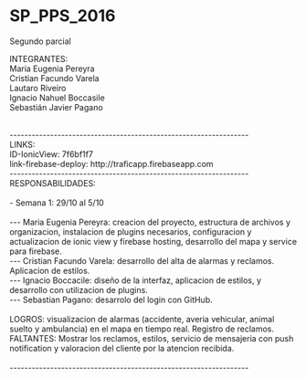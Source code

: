 # SP_PPS_2016
Segundo parcial

INTEGRANTES:
<br/>Maria Eugenia Pereyra 
<br/>Cristian Facundo Varela 
<br/>Lautaro Riveiro 
<br/>Ignacio Nahuel Boccasile 
<br/>Sebastián Javier Pagano

<br/>
-----------------------------------------------------------------
<br/>
LINKS:
<br/>
ID-IonicView: 7f6bf1f7
<br/>
link-firebase-deploy: http://traficapp.firebaseapp.com

<br/>
-----------------------------------------------------------------
<br/>
RESPONSABILIDADES:
<br/><br/>
- Semana 1: 29/10 al 5/10
<br/><br/>
--- Maria Eugenia Pereyra: creacion del proyecto, estructura de archivos y organizacion, instalacion de plugins necesarios, configuracion y actualizacion de ionic view y firebase hosting, desarrollo del mapa y service para firebase.
<br/>
--- Cristian Facundo Varela: desarrollo del alta de alarmas y reclamos. Aplicacion de estilos.
<br/>
--- Ignacio Boccacile: diseño de la interfaz, aplicacion de estilos, y desarrollo con utilizacion de plugins.
<br/>
--- Sebastian Pagano: desarrolo del login con GitHub.
<br/>
<br/>
LOGROS: visualizacion de alarmas (accidente, averia vehicular, animal suelto y ambulancia) en el mapa en tiempo real. Registro de reclamos.
<br/>
FALTANTES: Mostrar los reclamos, estilos, servicio de mensajeria con push notification y valoracion del cliente por la atencion recibida.
<br/>
<br/>
-----------------------------------------------------------------
